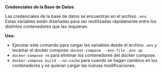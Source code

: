 **Credenciales de la Base de Datos**

Las credenciales de la base de datos se encuentran en el archivo `.env`. Estas variables están diseñadas para ser reutilizadas rápidamente entre los distintos contenedores que las requieran.

**Uso:**

- Ejecutar este comando para cargar las variables desde el archivo `.env` y levantar el docker compose: `docker-compose --env-file .env up`
- `docker-compose rm` para eliminar los contenedores del docker compose.
- `docker-compose build --no-cache` para cuando se hagan cambios en los contenedores y se quieran cargar las nuevas modificaciones.
